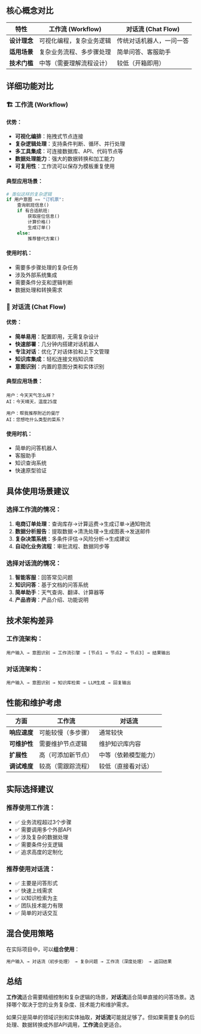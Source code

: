 ## 核心概念对比

| 特性         | 工作流 (Workflow)        | 对话流 (Chat Flow)       |
| ------------ | ------------------------ | ------------------------ |
| **设计理念** | 可视化编程，复杂业务逻辑 | 传统对话机器人，一问一答 |
| **适用场景** | 复杂业务流程、多步骤处理 | 简单问答、客服助手       |
| **技术门槛** | 中等（需要理解流程设计） | 较低（开箱即用）         |

## 详细功能对比

### 🏗️ 工作流 (Workflow)

#### 优势：
- **可视化编排**：拖拽式节点连接
- **复杂逻辑处理**：支持条件判断、循环、并行处理
- **多工具集成**：可连接数据库、API、代码节点等
- **数据处理能力**：强大的数据转换和加工能力
- **可复用性**：工作流可以保存为模板重复使用

#### 典型应用场景：
```python
# 类似这样的复杂逻辑
if 用户意图 == "订机票":
    查询航班信息()
    if 有合适航班:
        获取座位信息()
        计算价格()
        生成订单()
    else:
        推荐替代方案()
```

#### 使用时机：
- 需要多步骤处理的复杂任务
- 涉及外部系统集成
- 需要条件分支和逻辑判断
- 数据处理和转换需求

### 💬 对话流 (Chat Flow)

#### 优势：
- **简单易用**：配置即用，无需复杂设计
- **快速部署**：几分钟内搭建对话机器人
- **专注对话**：优化了对话体验和上下文管理
- **知识库集成**：轻松连接文档知识库
- **意图识别**：内置的意图分类和实体识别

#### 典型应用场景：
```
用户：今天天气怎么样？
AI：今天晴天，温度25度

用户：帮我推荐附近的餐厅
AI：您想吃什么类型的菜系？
```

#### 使用时机：
- 简单的问答机器人
- 客服助手
- 知识查询系统
- 快速原型验证

## 具体使用场景建议

### 选择工作流的情况：
1. **电商订单处理**：查询库存→计算运费→生成订单→通知物流
2. **数据分析报告**：提取数据→清洗处理→生成图表→发送邮件
3. **复杂决策系统**：多条件评估→风险分析→生成建议
4. **自动化业务流程**：审批流程、数据同步等

### 选择对话流的情况：
1. **智能客服**：回答常见问题
2. **知识问答**：基于文档的问答系统
3. **简单助手**：天气查询、翻译、计算器等
4. **产品咨询**：产品介绍、功能说明

## 技术架构差异

### 工作流架构：
```
用户输入 → 意图识别 → 工作流引擎 → [节点1 → 节点2 → 节点3] → 结果输出
```

### 对话流架构：
```
用户输入 → 意图识别 → 知识库检索 → LLM生成 → 回复输出
```

## 性能和维护考虑

| 方面         | 工作流             | 对话流               |
| ------------ | ------------------ | -------------------- |
| **响应速度** | 可能较慢（多步骤） | 通常较快             |
| **可维护性** | 需要维护节点逻辑   | 维护知识库内容       |
| **扩展性**   | 高（可添加新节点） | 中等（依赖模型能力） |
| **调试难度** | 较高（需跟踪流程） | 较低（直接看对话）   |

## 实际选择建议

### 推荐使用工作流：
- ✅ 业务流程超过3个步骤
- ✅ 需要调用多个外部API
- ✅ 涉及复杂的数据处理
- ✅ 需要条件分支逻辑
- ✅ 追求高度的定制化

### 推荐使用对话流：
- ✅ 主要是问答形式
- ✅ 快速上线需求
- ✅ 以知识检索为主
- ✅ 团队技术能力有限
- ✅ 简单的对话交互

## 混合使用策略

在实际项目中，可以**组合使用**：
```
用户输入 → 对话流（初步处理） → 复杂问题 → 工作流（深度处理） → 返回结果
```

## 总结

**工作流**适合需要精细控制和复杂逻辑的场景，**对话流**适合简单直接的问答场景。选择哪个取决于您的业务复杂度、技术能力和维护需求。

如果只是简单的领域识别和实体抽取，**对话流**可能就足够了。但如果需要复杂的后处理、数据转换或外部API调用，**工作流**会更适合。
